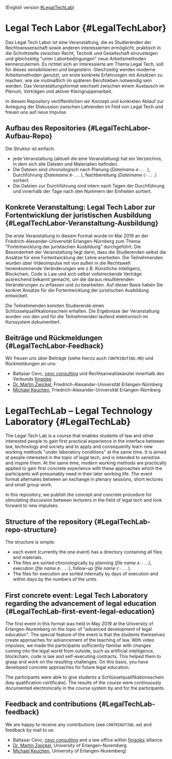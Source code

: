 (English version [#LegalTechLab](below))

# Legal Tech Labor {#LegalTechLabor}

Das Legal Tech Labor ist eine Veranstaltung, die es Studierenden der Rechtswissenschaft sowie anderen interessierten ermöglicht, praktisch in die Schnittstelle zwischen Recht, Technik und Gesellschaft einzusteigen und gleichzeitig "unter Laborbedingungen" neue Arbeitsmethoden kennenzulernen. Es richtet sich an Interessierte am Thema Legal Tech, soll für dieses sensibilisieren und begeistern. Gleichzeitig werden moderne Arbeitsmethoden genutzt, um erste konkrete Erfahrungen mit Ansätzen zu machen, wie sie mutmaßlich im späteren Berufsleben notwendig sein werden. Das Veranstaltungsformat wechselt zwischen einem Austausch im Plenum, Vorträgen und aktiver Kleingruppenarbeit.

In diesem Repository veröffentlichen wir Konzept und konkreten Ablauf zur Anregung der Diskussion zwischen Lehrenden im Feld von Legal Tech und freuen uns auf neue Impulse.

## Aufbau des Repositories {#LegalTechLabor-Aufbau-Repo}

Die Struktur ist einfach: 

* jede Veranstaltung (aktuell die eine Veranstaltung) hat ein Verzeichnis, in dem sich alle Dateien und Materialien befinden.
* Die Dateien sind chronologisch nach Planung (*Dateiname `A-...`*), Durchführung (*Dateiname `B-...`*), Nachbereitung (*Dateiname `C-...`*) sortiert.
* Die Dateien zur Durchführung sind intern nach Tagen der Durchführung und innerhalb der Tage nach den Nummern der Einheiten sortiert.

## Konkrete Veranstaltung: Legal Tech Labor zur Fortentwicklung der juristischen Ausbildung {#LegalTechLabor-Veranstaltung-Ausbildung}

Die erste Veranstaltung in diesem Format wurde im Mai 2019 an der Friedrich-Alexander-Universität Erlangen-Nürnberg zum Thema "Fortentwicklung der juristischen Ausbildung" durchgeführt. Die Besonderheit der Veranstaltung liegt darin, dass die Studierenden selbst die Ansätze für eine Fortentwicklung der Lehre erarbeiten. Die Teilnehmenden wurden über Videoimpulse mit von außen in die Rechtswelt hereinkommende Veränderungen wie z.B. Künstliche Intelligenz, Blockchain, Code is Law und sich selbst vollstreckende Verträge ausreichend bekannt gemacht, um die daraus resultierenden Veränderungen zu erfassen und zu bearbeiten. Auf dieser Basis haben Sie konkret Ansätze für die Fortentwicklung der juristischen Ausbildung entwickelt.

Die Teilnehmenden konnten Studierende einen Schlüsselqualifikationsschein erhalten. Die Ergebnisse der Veranstaltung wurden von den und für die Teilnehmenden laufend elektronisch im Kurssystem dokumentiert.

## Beiträge und Rückmeldungen {#LegalTechLabor-Feedback}

Wir freuen uns über Beiträge (siehe hierzu auch `CONTRIBUTING.MD`) und Rückmeldungen an uns:

* Baltasar Cevc, [cevc consulting](https://cevc-consulting.com/de/) und Rechtsanwaltskanzlei innerhalb des Verbunds [fingolex](https://fingolex.de/baltasar-cevc)
* [Dr. Martin Zwickel](http://www.martin-zwickel.de), Friedrich-Alexander-Universität Erlangen-Nürnberg
* [Michael Keuchen](https://www.jura.rw.fau.de/person/michael-keuchen/), Friedrich-Alexander-Universität Erlangen-Nürnberg



# LegalTechLab – Legal Technology Laboratory {#LegalTechLab}

The Legal Tech Lab is a course that enables students of law and other interested people to gain first practical experience in the interface between law, technology and society and to apply and consequently learn new working methods "under laboratory conditions" at the same time. It is aimed at people interested in the topic of legal tech, and is intended to sensitize and inspire them. At the same time, modern working methods are practically applied to gain first concrete experience with these approaches which the participants will  presumably need in their later working life. The event format alternates between an exchange in plenary sessions, short lectures and small group work.

In this repository, we publish the concept and concrete procedure for stimulating discussion between lecturers in the field of legal tech and look forward to new impulses.

## Structure of the repository {#LegalTechLab-repo-structure}

The structure is simple: 

- each event (currently the one event) has a directory containing all files and materials.
- The files are sorted chronologically by planning (*file name `A-...`*), execution (*file name `B-...`*), follow-up (*file name `C-...`*).
- The files for execution are sorted internally by days of execution and within days by the numbers of the units.

## First concrete event: Legal Tech Laboratory regarding the advancement of legal education {#LegalTechLab-first-event-legal-education}

The first event in this format was held in May 2019 at the University of Erlangen-Nuremberg on the topic of "advanced development of legal education". The special feature of the event is that the students themselves create approaches for advancement of the teaching of law. With video impulses, we  made the participants sufficiently familiar with changes coming into the legal world from outside, such as artificial intelligence, blockchain, code is law and self-executing contracts. This helped them to grasp and work on the resulting challenges. On this basis, you have developed concrete approaches for future legal education.

The participants were able to give students a Schlüsselqualifikationsschein (key qualification certificate). The results of the course were continuously documented electronically in the course system by and for the participants.

##  Feedback and contributions {#LegalTechLab-feedback}

We are happy to receive any contributions (see `CONTRIBUTING.md`) and feedback by mail to us:

* Baltasar Cevc, [cevc consulting](https://cevc-consulting.com/en/) and a law office within [fingolex](https://fingolex.eu/baltasar-cevc) alliance
* [Dr. Martin Zwickel](http://www.martin-zwickel.de), University of Erlangen-Nuremberg
* [Michael Keuchen](https://www.jura.rw.fau.de/person/michael-keuchen/), University of Erlangen-Nuremberg)
